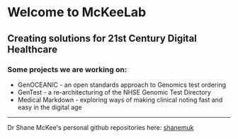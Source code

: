 # Welcome to McKeeLab
## Creating solutions for 21st Century Digital Healthcare
### Some projects we are working on:
* GenOCEANIC - an open standards approach to Genomics test ordering
* GenTest - a re-architecturing of the NHSE Genomic Test Directory
* Medical Markdown - exploring ways of making clinical noting fast and easy in the digital age

---------
Dr Shane McKee's personal github repositories here: [shanemuk](http://github.com/shanemuk)
